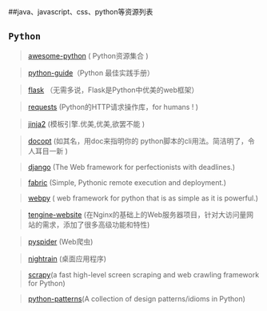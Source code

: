 ##java、javascript、css、python等资源列表 

## ```Python```
>[awesome-python](https://github.com/vinta/awesome-python) ( Python资源集合 )

>[python-guide](https://github.com/kennethreitz/python-guide)（Python 最佳实践手册）

>[flask](https://github.com/mitsuhiko/flask) （无需多说，Flask是Python中优美的web框架）

>[requests](https://github.com/kennethreitz/requests) (Python的HTTP请求操作库，for humans ! )

>[jinja2](https://github.com/mitsuhiko/jinja2) (模板引擎.优美,优美,欲罢不能 )

>[docopt](https://github.com/docopt/docopt) (如其名，用doc来指明你的 python脚本的cli用法。简洁明了，令人耳目一新 )

>[django](https://github.com/django/django) (The Web framework for perfectionists with deadlines.)

>[fabric](https://github.com/fabric/fabric) (Simple, Pythonic remote execution and deployment.)

>[webpy](https://github.com/webpy/webpy) ( web framework for python that is as simple as it is powerful.)

>[tengine-website](https://github.com/alibaba/tengine-website) (在Nginx的基础上的Web服务器项目，针对大访问量网站的需求，添加了很多高级功能和特性)

>[pyspider](https://github.com/binux/pyspider) (Web爬虫)

>[nightrain](https://github.com/naetech/nightrain) (桌面应用程序)

>[scrapy](https://github.com/scrapy/scrapy)(a fast high-level screen scraping and web crawling framework for Python)

>[python-patterns](https://github.com/faif/python-patterns)(A collection of design patterns/idioms in Python)

